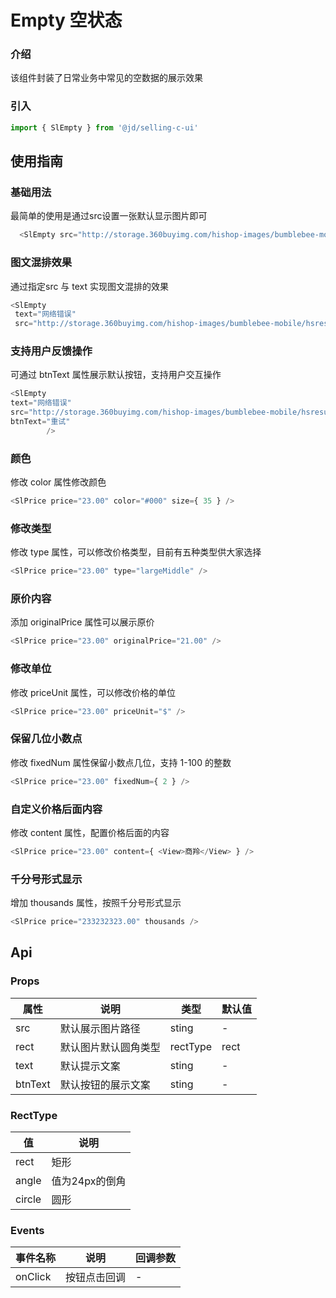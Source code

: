 # Empty 空状态
### 介绍
该组件封装了日常业务中常见的空数据的展示效果
### 引入
```js
import { SlEmpty } from '@jd/selling-c-ui'
```
## 使用指南
### 基础用法
最简单的使用是通过src设置一张默认显示图片即可
```js
  <SlEmpty src="http://storage.360buyimg.com/hishop-images/bumblebee-mobile/hsresult/no-wifi.png" />
```
### 图文混排效果
通过指定src 与 text 实现图文混排的效果
```js
<SlEmpty
 text="网络错误"
 src="http://storage.360buyimg.com/hishop-images/bumblebee-mobile/hsresult/no-wifi.png" />
```

### 支持用户反馈操作
可通过 btnText 属性展示默认按钮，支持用户交互操作
```js
<SlEmpty
text="网络错误"
src="http://storage.360buyimg.com/hishop-images/bumblebee-mobile/hsresult/no-wifi.png"
btnText="重试"
        />
```
### 颜色
修改 color 属性修改颜色
```js
<SlPrice price="23.00" color="#000" size={ 35 } />
```

### 修改类型
修改 type 属性，可以修改价格类型，目前有五种类型供大家选择
```js
<SlPrice price="23.00" type="largeMiddle" />
```

### 原价内容
添加 originalPrice 属性可以展示原价
```js
<SlPrice price="23.00" originalPrice="21.00" />
```

### 修改单位
修改 priceUnit 属性，可以修改价格的单位
```js
<SlPrice price="23.00" priceUnit="$" />
```

### 保留几位小数点
修改 fixedNum 属性保留小数点几位，支持 1-100 的整数
```js
<SlPrice price="23.00" fixedNum={ 2 } />
```

### 自定义价格后面内容
修改 content 属性，配置价格后面的内容
```js
<SlPrice price="23.00" content={ <View>商羚</View> } />
```
### 千分号形式显示
增加 thousands 属性，按照千分号形式显示
```js
<SlPrice price="233232323.00" thousands />
```

## Api
### Props
|  属性   | 说明  | 类型 | 默认值 |
|  ----  | ----  | ---- | ---- |
| src | 默认展示图片路径 | sting | - |
| rect | 默认图片默认圆角类型 | rectType | rect |
| text | 默认提示文案 | sting | - |
| btnText | 默认按钮的展示文案 | sting | - |

### RectType 
|  值   | 说明 |
|  ----  | ----  | 
|  rect  | 矩形 |
|  angle  | 值为24px的倒角 |
|  circle  | 圆形 |

### Events
|  事件名称   | 说明  | 回调参数 |
|  ----      | ---- |   ----  |
|  onClick  | 按钮点击回调 | - |
